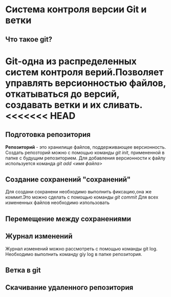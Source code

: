 # Система контроля версии Git и ветки

## Что такое git?
Git-одна из распределенных систем контроля верий.Позволяет управлять версионностью файлов, откатываться до версий, создавать ветки и их сливать.
<<<<<<< HEAD
=======

## Подготовка репозитория
**Репозиторий** - это хранилище файлов, поддерживающее версионность.
Создать репозторий можно с помощью команды *git init*, примененной в папке с будущим репозиторием.
Для добавления версионности к файлу используется команда *git add <имя файла>*
## Создание сохранений "сохранений"
Для создани сохранени необходимо выполнить фиксацию,она же коммит.Это можно сделать с помощью команды *git commit*
Для всех измененных файлов необходимо изпользовать
## Перемещение между сохранениями 

## Журнал изменений 
Журнал изменений можно рассмотреть с помощью команды git log. Необходимо выполнить команду giy log в папке репозитория.

## Ветка в git

## Скачивание удаленного репозитория

